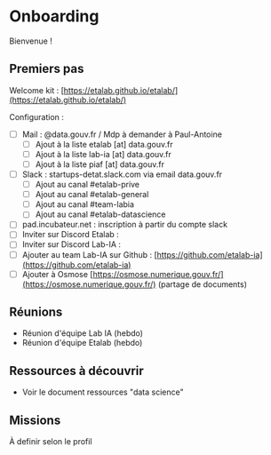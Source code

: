 # Onboarding 

Bienvenue ! 

## Premiers pas 

Welcome kit : [https://etalab.github.io/etalab/](https://etalab.github.io/etalab/)

Configuration : 
- [ ] Mail : @data.gouv.fr / Mdp à demander à Paul-Antoine
    - [ ] Ajout à la liste etalab [at] data.gouv.fr
    - [ ] Ajout à la liste lab-ia [at] data.gouv.fr
    - [ ] Ajout à la liste piaf [at] data.gouv.fr
    
- [ ] Slack : startups-detat.slack.com via email data.gouv.fr
    - [ ] Ajout au canal #etalab-prive
    - [ ] Ajout au canal #etalab-general
    - [ ] Ajout au canal #team-labia
    - [ ] Ajout au canal #etalab-datascience
- [ ] pad.incubateur.net : inscription à partir du compte slack 
- [ ] Inviter sur Discord Etalab : 
- [ ] Inviter sur Discord Lab-IA : 
- [ ] Ajouter au team Lab-IA sur Github : [https://github.com/etalab-ia](https://github.com/etalab-ia)
- [ ] Ajouter à Osmose [https://osmose.numerique.gouv.fr/](https://osmose.numerique.gouv.fr/) (partage de documents)

## Réunions

- Réunion d'équipe Lab IA (hebdo)
- Réunion d'équipe Etalab (hebdo)

## Ressources à découvrir 

- Voir le document ressources "data science"

## Missions

À definir selon le profil

